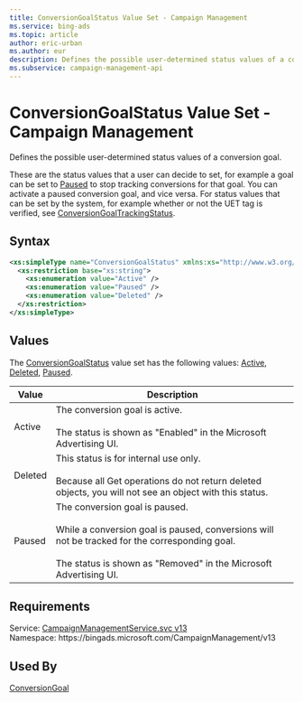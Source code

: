 ```yaml
---
title: ConversionGoalStatus Value Set - Campaign Management
ms.service: bing-ads
ms.topic: article
author: eric-urban
ms.author: eur
description: Defines the possible user-determined status values of a conversion goal.
ms.subservice: campaign-management-api
---
```

# ConversionGoalStatus Value Set - Campaign Management
Defines the possible user-determined status values of a conversion goal. 

These are the status values that a user can decide to set, for example a goal can be set to [Paused](#paused) to stop tracking conversions for that goal. You can activate a paused conversion goal, and vice versa. For status values that can be set by the system, for example whether or not the UET tag is verified, see [ConversionGoalTrackingStatus](conversiongoaltrackingstatus.md).   

## Syntax
```xml
<xs:simpleType name="ConversionGoalStatus" xmlns:xs="http://www.w3.org/2001/XMLSchema">
  <xs:restriction base="xs:string">
    <xs:enumeration value="Active" />
    <xs:enumeration value="Paused" />
    <xs:enumeration value="Deleted" />
  </xs:restriction>
</xs:simpleType>
```

## <a name="values"></a>Values

The [ConversionGoalStatus](conversiongoalstatus.md) value set has the following values: [Active](#active), [Deleted](#deleted), [Paused](#paused).

|Value|Description|
|-----------|---------------|
|<a name="active"></a>Active|The conversion goal is active.<br/><br/>The status is shown as "Enabled" in the Microsoft Advertising UI.|
|<a name="deleted"></a>Deleted|This status is for internal use only.<br/><br/>Because all Get operations do not return deleted objects, you will not see an object with this status.|
|<a name="paused"></a>Paused|The conversion goal is paused.<br/><br/>While a conversion goal is paused, conversions will not be tracked for the corresponding goal.<br/><br/>The status is shown as "Removed" in the Microsoft Advertising UI.|

## Requirements
Service: [CampaignManagementService.svc v13](https://campaign.api.bingads.microsoft.com/Api/Advertiser/CampaignManagement/v13/CampaignManagementService.svc)  
Namespace: https\://bingads.microsoft.com/CampaignManagement/v13  

## Used By
[ConversionGoal](conversiongoal.md)  
